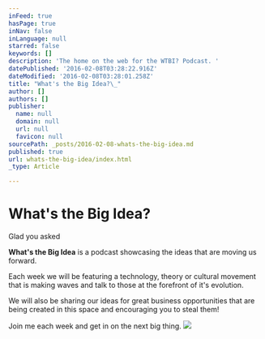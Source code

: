 ```yaml
---
inFeed: true
hasPage: true
inNav: false
inLanguage: null
starred: false
keywords: []
description: 'The home on the web for the WTBI? Podcast. '
datePublished: '2016-02-08T03:28:22.916Z'
dateModified: '2016-02-08T03:28:01.258Z'
title: "What's the Big Idea?\_"
author: []
authors: []
publisher:
  name: null
  domain: null
  url: null
  favicon: null
sourcePath: _posts/2016-02-08-whats-the-big-idea.md
published: true
url: whats-the-big-idea/index.html
_type: Article

---
```

# What's the Big Idea? 

Glad you asked

**What's the Big Idea** is a podcast showcasing the ideas that are moving us forward. 

Each week we will be featuring a technology, theory or cultural movement that is making waves and talk to those at the forefront of it's evolution. 

We will also be sharing our ideas for great business opportunities that are being created in this space and encouraging you to steal them! 

Join me each week and get in on the next big thing. ![](https://the-grid-user-content.s3-us-west-2.amazonaws.com/f289d6c1-0f5a-4a97-9551-cc4d75e0f6c0.jpg)